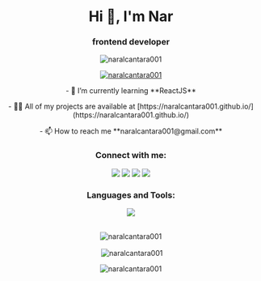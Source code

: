 <h1 align="center">Hi 👋, I'm Nar</h1>
<h3 align="center">frontend developer</h3>

<p align="center"> <img src="https://komarev.com/ghpvc/?username=naralcantara001&label=Profile%20views&color=0e75b6&style=flat" alt="naralcantara001" /> </p>

<p align="center"> <a href="https://github.com/ryo-ma/github-profile-trophy"><img src="https://github-profile-trophy.vercel.app/?username=naralcantara001" alt="naralcantara001" /></a> </p>


<p align="center"> 
- 🌱 I’m currently learning **ReactJS**
</p>
<p align="center"> 
- 👨‍💻 All of my projects are available at [https://naralcantara001.github.io/](https://naralcantara001.github.io/)
</p>
  <p align="center"> 
- 📫 How to reach me **naralcantara001@gmail.com**
</p>

<h3 align="center">Connect with me:</h3>
<p align="center">
<a href="https://twitter.com/naralcantara01" target="_blank">
<img src="https://skillicons.dev/icons?i=twitter&theme=dark" ></a>
 
<a href="https://linkedin.com/in/naralcantara001" target="_blank">
<img src="https://skillicons.dev/icons?i=linkedin&theme=dark" ></a>
  
 <a href="https://www.instagram.com/naralcantara01/" target="_blank">
<img src="https://skillicons.dev/icons?i=instagram&theme=dark" ></a>
  
 <a href="https://codepen.io/naralcantara001" target="_blank">
<img src="https://skillicons.dev/icons?i=codepen&theme=dark" ></a>
 </p>
 
<h3 align="center">Languages and Tools:</h3>
<div align="center">
   <img src="https://skillicons.dev/icons?i=css,html,javascript,sass,react,figma&theme=dark" />
</div>
<br>

<p align="center"><img align="center" src="https://github-readme-stats.vercel.app/api/top-langs?username=naralcantara001&show_icons=true&locale=en&theme=tokyonight&layout=compact" alt="naralcantara001" /></p>

<p align="center">&nbsp;<img align="center" src="https://github-readme-stats.vercel.app/api?username=naralcantara001&theme=tokyonight&show_icons=true&locale=en" alt="naralcantara001" /></p>

<p align="center"><img align="center" src="https://github-readme-streak-stats.herokuapp.com/?user=naralcantara001&theme=tokyonight&" alt="naralcantara001" /></p>
